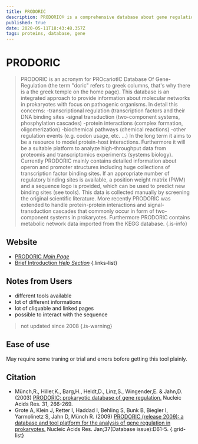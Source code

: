 ```yaml
---
title: PRODORIC
description: PRODORIC® is a comprehensive database about gene regulation and gene expression in prokaryotes.
published: true
date: 2020-05-11T18:43:48.357Z
tags: proteins, database, gene
---
```


# PRODORIC

>	PRODORIC is an acronym for PROcariotIC Database Of Gene-Regulation (the term "doric" refers to greek columns, that's why there is a the greek temple on the home page). This database is an integrated approach to provide information about molecular networks in prokaryotes with focus on pathogenic organisms. In detail this concerns:
&NewLine;
-transcriptional regulation (transcription factors and their DNA binding sites 
-signal transduction (two-component systems, phosphylation cascades)
-protein interactions (complex formation, oligomerization)
-biochemical pathways (chemical reactions)
-other regulation events (e.g. codon usage, etc. ...)
&NewLine;
In the long term it aims to be a resource to model protein-host interactions. Furthermore it will be a suitable platform to analyze high-throughput data from proteomis and transcriptomics experiments (systems biology).
Currently PRODORIC mainly contains detailed information about operon and promoter structures including huge collections of transcription factor binding sites. If an appropriate number of regulatory binding sites is available, a position weight matrix (PWM) and a sequence logo is provided, which can be used to predict new binding sites (see tools). This data is collected manually by screening the original scientific literature.
&NewLine;
More recently PRODORIC was extended to handle protein-protein interactions and signal-transduction cascades that commonly occur in form of two-component systems in prokaryotes. Furthermore PRODORIC contains metabolic network data imported from the KEGG database.
{.is-info}

## Website

- [PRODORIC *Main Page*](http://www.prodoric.de/)
- [Brief Introduction *Help Section*](http://www.prodoric.de/index.php?index=2)
{.links-list}

## Notes from Users
- different tools available
- lot of different informations
- lot of cliquable and linked pages
- possible to interact with the sequence
> not updated since 2008
{.is-warning}

## Ease of use
May require some traning or trial and errors bofore getting this tool plainly.

## Citation

- Münch,R., Hiller,K., Barg,H., Heldt,D., Linz,S., Wingender,E. & Jahn,D. (2003) [PRODORIC: prokaryotic database of gene regulation.](https://academic.oup.com/nar/article/31/1/266/2401239) Nucleic Acids Res. 31, 266-269.
- Grote A, Klein J, Retter I, Haddad I, Behling S, Bunk B, Biegler I, Yarmolinetz S, Jahn D, Münch R. (2009) [PRODORIC (release 2009): a database and tool platform for the analysis of gene regulation in prokaryotes.](https://academic.oup.com/nar/article/37/suppl_1/D61/1014066) Nucleic Acids Res. Jan;37(Database issue):D61-5.
{.grid-list}